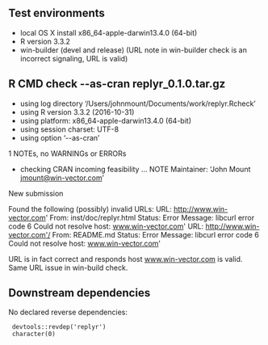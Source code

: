## Test environments
* local OS X install x86_64-apple-darwin13.4.0 (64-bit)
* R version 3.3.2
* win-builder (devel and release) (URL note in win-builder check is an incorrect signaling, URL is valid)

## R CMD check --as-cran replyr_0.1.0.tar.gz 
* using log directory ‘/Users/johnmount/Documents/work/replyr.Rcheck’
* using R version 3.3.2 (2016-10-31)
* using platform: x86_64-apple-darwin13.4.0 (64-bit)
* using session charset: UTF-8
* using option ‘--as-cran’

1 NOTEs, no WARNINGs or ERRORs


* checking CRAN incoming feasibility ... NOTE
Maintainer: ‘John Mount <jmount@win-vector.com>’

New submission

Found the following (possibly) invalid URLs:
  URL: http://www.win-vector.com'
    From: inst/doc/replyr.html
    Status: Error
    Message: libcurl error code 6
    	Could not resolve host: www.win-vector.com'
  URL: http://www.win-vector.com'/
    From: README.md
    Status: Error
    Message: libcurl error code 6
    	Could not resolve host: www.win-vector.com'


URL is in fact correct and responds host www.win-vector.com is valid.  Same URL issue in win-build check.

## Downstream dependencies

No declared reverse dependencies:

     devtools::revdep('replyr')
     character(0)
